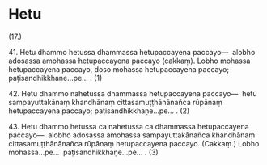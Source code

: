 

# Hetu







(17.)

41\. Hetu dhammo hetussa dhammassa hetupaccayena paccayo—  alobho adosassa amohassa hetupaccayena paccayo (cakkaṃ). Lobho mohassa hetupaccayena paccayo, doso mohassa hetupaccayena paccayo; paṭisandhikkhaṇe…pe… . (1)

42\. Hetu dhammo nahetussa dhammassa hetupaccayena paccayo—  hetū sampayuttakānaṃ khandhānaṃ cittasamuṭṭhānānañca rūpānaṃ hetupaccayena paccayo; paṭisandhikkhaṇe…pe… . (2)

43\. Hetu dhammo hetussa ca nahetussa ca dhammassa hetupaccayena paccayo—  alobho adosassa amohassa sampayuttakānañca khandhānaṃ cittasamuṭṭhānānañca rūpānaṃ hetupaccayena paccayo. (Cakkaṃ.) Lobho mohassa…pe…  paṭisandhikkhaṇe…pe… . (3)



